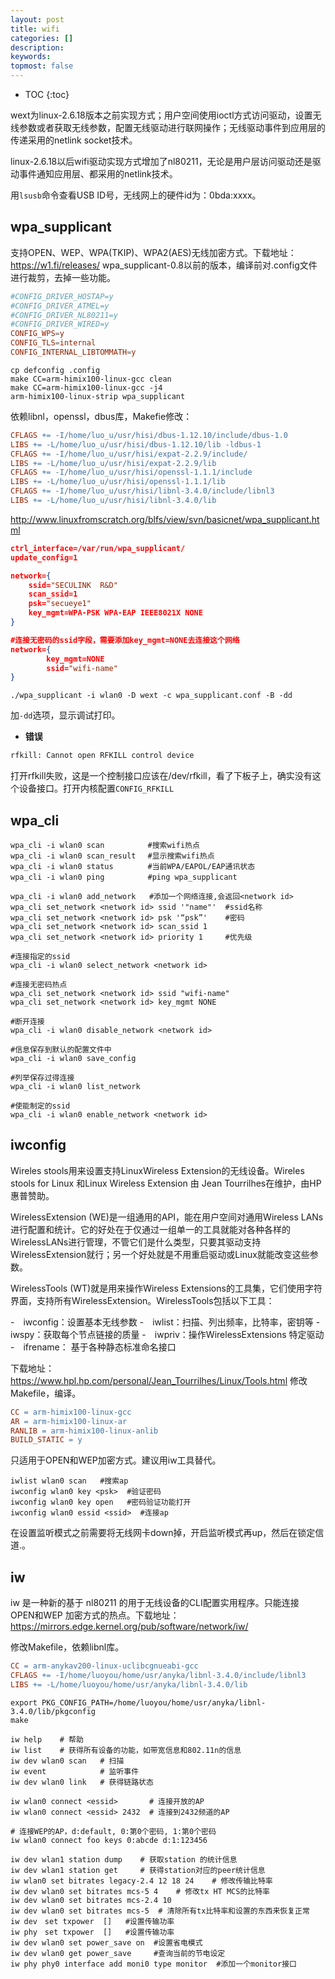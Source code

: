 ```yaml
---
layout: post
title: wifi
categories: []
description: 
keywords: 
topmost: false
---
```


* TOC
{:toc}

wext为linux-2.6.18版本之前实现方式；用户空间使用ioctl方式访问驱动，设置无线参数或者获取无线参数，配置无线驱动进行联网操作；无线驱动事件到应用层的传递采用的netlink socket技术。

linux-2.6.18以后wifi驱动实现方式增加了nl80211，无论是用户层访问驱动还是驱动事件通知应用层、都采用的netlink技术。

用`lsusb`命令查看USB ID号，无线网上的硬件id为：0bda:xxxx。

## wpa_supplicant

支持OPEN、WEP、WPA(TKIP)、WPA2(AES)无线加密方式。下载地址：https://w1.fi/releases/
wpa_supplicant-0.8以前的版本，编译前对.config文件进行裁剪，去掉一些功能。

```conf
#CONFIG_DRIVER_HOSTAP=y
#CONFIG_DRIVER_ATMEL=y
#CONFIG_DRIVER_NL80211=y
#CONFIG_DRIVER_WIRED=y
CONFIG_WPS=y
CONFIG_TLS=internal
CONFIG_INTERNAL_LIBTOMMATH=y
```

```shell
cp defconfig .config
make CC=arm-himix100-linux-gcc clean
make CC=arm-himix100-linux-gcc -j4
arm-himix100-linux-strip wpa_supplicant
```

依赖libnl，openssl，dbus库，Makefie修改：

```makefile
CFLAGS += -I/home/luo_u/usr/hisi/dbus-1.12.10/include/dbus-1.0
LIBS += -L/home/luo_u/usr/hisi/dbus-1.12.10/lib -ldbus-1
CFLAGS += -I/home/luo_u/usr/hisi/expat-2.2.9/include/
LIBS += -L/home/luo_u/usr/hisi/expat-2.2.9/lib 
CFLAGS += -I/home/luo_u/usr/hisi/openssl-1.1.1/include
LIBS += -L/home/luo_u/usr/hisi/openssl-1.1.1/lib 
CFLAGS += -I/home/luo_u/usr/hisi/libnl-3.4.0/include/libnl3
LIBS += -L/home/luo_u/usr/hisi/libnl-3.4.0/lib 
```

http://www.linuxfromscratch.org/blfs/view/svn/basicnet/wpa_supplicant.html

```json
ctrl_interface=/var/run/wpa_supplicant/
update_config=1

network={
    ssid="SECULINK  R&D"
    scan_ssid=1
    psk="secueye1"
    key_mgmt=WPA-PSK WPA-EAP IEEE8021X NONE
}

#连接无密码的ssid字段，需要添加key_mgmt=NONE去连接这个网络
network={
        key_mgmt=NONE
        ssid="wifi-name"
}
```

```shell
./wpa_supplicant -i wlan0 -D wext -c wpa_supplicant.conf -B -dd
```

加`-dd`选项，显示调试打印。

* **错误**

```cmd
rfkill: Cannot open RFKILL control device
```

打开rfkill失败，这是一个控制接口应该在/dev/rfkill，看了下板子上，确实没有这个设备接口。打开内核配置`CONFIG_RFKILL`

## wpa_cli

```shell
wpa_cli -i wlan0 scan 　       #搜索wifi热点
wpa_cli -i wlan0 scan_result 　#显示搜索wifi热点
wpa_cli -i wlan0 status      　#当前WPA/EAPOL/EAP通讯状态
wpa_cli -i wlan0 ping        　#ping wpa_supplicant

wpa_cli -i wlan0 add_network   #添加一个网络连接,会返回<network id>
wpa_cli set_network <network id> ssid '"name"'  #ssid名称
wpa_cli set_network <network id> psk '“psk”'    #密码
wpa_cli set_network <network id> scan_ssid 1
wpa_cli set_network <network id> priority 1     #优先级

#连接指定的ssid
wpa_cli -i wlan0 select_network <network id>   

#连接无密码热点
wpa_cli set_network <network id> ssid "wifi-name"
wpa_cli set_network <network id> key_mgmt NONE
       
#断开连接
wpa_cli -i wlan0 disable_network <network id>   

#信息保存到默认的配置文件中
wpa_cli -i wlan0 save_config 

#列举保存过得连接
wpa_cli -i wlan0 list_network     

#使能制定的ssid
wpa_cli -i wlan0 enable_network <network id>   
```

## iwconfig

Wireles stools用来设置支持LinuxWireless Extension的无线设备。Wireles stools for Linux 和Linux Wireless Extension 由 Jean Tourrilhes在维护，由HP惠普赞助。

WirelessExtension (WE)是一组通用的API，能在用户空间对通用Wireless LANs进行配置和统计。它的好处在于仅通过一组单一的工具就能对各种各样的WirelessLANs进行管理，不管它们是什么类型，只要其驱动支持WirelessExtension就行；另一个好处就是不用重启驱动或Linux就能改变这些参数。

WirelessTools (WT)就是用来操作Wireless Extensions的工具集，它们使用字符界面，支持所有WirelessExtension。WirelessTools包括以下工具：

-　iwconfig：设置基本无线参数
-　iwlist：扫描、列出频率，比特率，密钥等
-　iwspy：获取每个节点链接的质量
-　iwpriv：操作WirelessExtensions 特定驱动
-　ifrename： 基于各种静态标准命名接口

下载地址：https://www.hpl.hp.com/personal/Jean_Tourrilhes/Linux/Tools.html
修改Makefile，编译。

```makefile
CC = arm-himix100-linux-gcc
AR = arm-himix100-linux-ar
RANLIB = arm-himix100-linux-anlib
BUILD_STATIC = y
```

只适用于OPEN和WEP加密方式。建议用iw工具替代。

```shell
iwlist wlan0 scan   #搜索ap
iwconfig wlan0 key <psk>  #验证密码
iwconfig wlan0 key open   #密码验证功能打开
iwconfig wlan0 essid <ssid>  #连接ap
```

在设置监听模式之前需要将无线网卡down掉，开启监听模式再up，然后在锁定信道.。

## iw

iw 是一种新的基于 nl80211 的用于无线设备的CLI配置实用程序。只能连接 OPEN和WEP 加密方式的热点。下载地址：https://mirrors.edge.kernel.org/pub/software/network/iw/

修改Makefile，依赖libnl库。

```makefile
CC = arm-anykav200-linux-uclibcgnueabi-gcc
CFLAGS += -I/home/luoyou/home/usr/anyka/libnl-3.4.0/include/libnl3
LIBS += -L/home/luoyou/home/usr/anyka/libnl-3.4.0/lib
```

```shell
export PKG_CONFIG_PATH=/home/luoyou/home/usr/anyka/libnl-3.4.0/lib/pkgconfig
make
```

```shell
iw help    # 帮助
iw list    # 获得所有设备的功能，如带宽信息和802.11n的信息
iw dev wlan0 scan   # 扫描
iw event            # 监听事件 
iw dev wlan0 link   # 获得链路状态 

iw wlan0 connect <essid>       # 连接开放的AP
iw wlan0 connect <essid> 2432  # 连接到2432频道的AP 

# 连接WEP的AP，d:default, 0:第0个密码, 1:第0个密码
iw wlan0 connect foo keys 0:abcde d:1:123456    

iw dev wlan1 station dump    # 获取station 的统计信息
iw dev wlan1 station get     # 获得station对应的peer统计信息
iw wlan0 set bitrates legacy-2.4 12 18 24    # 修改传输比特率 
iw dev wlan0 set bitrates mcs-5 4    # 修改tx HT MCS的比特率 
iw dev wlan0 set bitrates mcs-2.4 10  
iw dev wlan0 set bitrates mcs-5  # 清除所有tx比特率和设置的东西来恢复正常
iw dev　set txpower  []   #设置传输功率
iw phy　set txpower  []   #设置传输功率
iw dev wlan0 set power_save on  #设置省电模式
iw dev wlan0 get power_save     #查询当前的节电设定
iw phy phy0 interface add moni0 type monitor  #添加一个monitor接口
```
